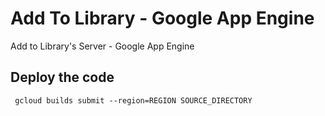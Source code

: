 # Add To Library - Google App Engine
Add to Library's Server - Google App Engine

## Deploy the code
` gcloud builds submit --region=REGION SOURCE_DIRECTORY`
